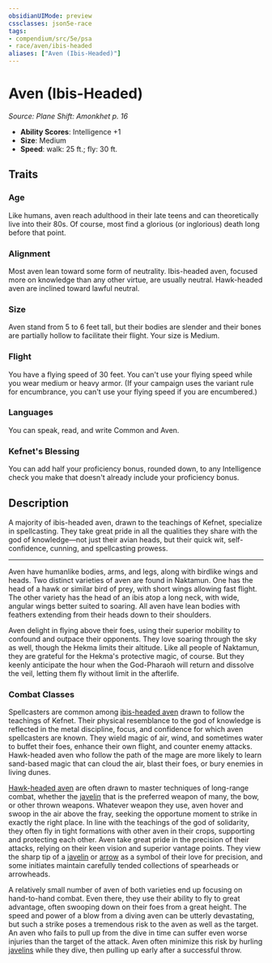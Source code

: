 ```yaml
---
obsidianUIMode: preview
cssclasses: json5e-race
tags:
- compendium/src/5e/psa
- race/aven/ibis-headed
aliases: ["Aven (Ibis-Headed)"]
---
```

# Aven (Ibis-Headed)
*Source: Plane Shift: Amonkhet p. 16*  

- **Ability Scores**: Intelligence +1
- **Size**: Medium
- **Speed**: walk: 25 ft.; fly: 30 ft.

## Traits

### Age

Like humans, aven reach adulthood in their late teens and can theoretically live into their 80s. Of course, most find a glorious (or inglorious) death long before that point.

### Alignment

Most aven lean toward some form of neutrality. Ibis-headed aven, focused more on knowledge than any other virtue, are usually neutral. Hawk-headed aven are inclined toward lawful neutral.

### Size

Aven stand from 5 to 6 feet tall, but their bodies are slender and their bones are partially hollow to facilitate their flight. Your size is Medium.

### Flight

You have a flying speed of 30 feet. You can't use your flying speed while you wear medium or heavy armor. (If your campaign uses the variant rule for encumbrance, you can't use your flying speed if you are encumbered.) 

### Languages

You can speak, read, and write Common and Aven.

### Kefnet's Blessing

You can add half your proficiency bonus, rounded down, to any Intelligence check you make that doesn't already include your proficiency bonus.

## Description

A majority of ibis-headed aven, drawn to the teachings of Kefnet, specialize in spellcasting. They take great pride in all the qualities they share with the god of knowledge—not just their avian heads, but their quick wit, self-confidence, cunning, and spellcasting prowess.

---

Aven have humanlike bodies, arms, and legs, along with birdlike wings and heads. Two distinct varieties of aven are found in Naktamun. One has the head of a hawk or similar bird of prey, with short wings allowing fast flight. The other variety has the head of an ibis atop a long neck, with wide, angular wings better suited to soaring. All aven have lean bodies with feathers extending from their heads down to their shoulders.

Aven delight in flying above their foes, using their superior mobility to confound and outpace their opponents. They love soaring through the sky as well, though the Hekma limits their altitude. Like all people of Naktamun, they are grateful for the Hekma's protective magic, of course. But they keenly anticipate the hour when the God-Pharaoh will return and dissolve the veil, letting them fly without limit in the afterlife.

### Combat Classes

Spellcasters are common among [ibis-headed aven](2-Mechanics/CLI/races/aven-ibis-headed-psa.md) drawn to follow the teachings of Kefnet. Their physical resemblance to the god of knowledge is reflected in the metal discipline, focus, and confidence for which aven spellcasters are known. They wield magic of air, wind, and sometimes water to buffet their foes, enhance their own flight, and counter enemy attacks. Hawk-headed aven who follow the path of the mage are more likely to learn sand-based magic that can cloud the air, blast their foes, or bury enemies in living dunes.

[Hawk-headed aven](2-Mechanics/CLI/races/aven-hawk-headed-psa.md) are often drawn to master techniques of long-range combat, whether the [javelin](2-Mechanics/CLI/items/javelin.md) that is the preferred weapon of many, the bow, or other thrown weapons. Whatever weapon they use, aven hover and swoop in the air above the fray, seeking the opportune moment to strike in exactly the right place. In line with the teachings of the god of solidarity, they often fly in tight formations with other aven in their crops, supporting and protecting each other. Aven take great pride in the precision of their attacks, relying on their keen vision and superior vantage points. They view the sharp tip of a [javelin](2-Mechanics/CLI/items/javelin.md) or [arrow](2-Mechanics/CLI/items/arrow.md) as a symbol of their love for precision, and some initiates maintain carefully tended collections of spearheads or arrowheads.

A relatively small number of aven of both varieties end up focusing on hand-to-hand combat. Even there, they use their ability to fly to great advantage, often swooping down on their foes from a great height. The speed and power of a blow from a diving aven can be utterly devastating, but such a strike poses a tremendous risk to the aven as well as the target. An aven who fails to pull up from the dive in time can suffer even worse injuries than the target of the attack. Aven often minimize this risk by hurling [javelins](2-Mechanics/CLI/items/javelin.md) while they dive, then pulling up early after a successful throw.
